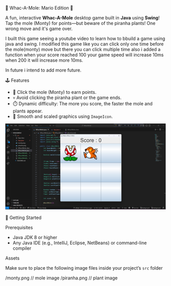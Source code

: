🎯 Whac-A-Mole: Mario Edition 🎯

A fun, interactive **Whac-A-Mole** desktop game built in **Java** using **Swing**!
Tap the mole (Monty) for points—but beware of the piranha plants! One wrong move and it's game over.

I built this game seeing a youtube video to learn how to bbuild a game using java and swing. I modified this game like you can click only one time before the mole(monty) move but there you can click multiple time also i added a function when your score reached 100 your game speed will increase 10ms  when 200 it will increase more 10ms. 

In future i intend to add more future.

🕹️ Features
- 🎯 Click the mole (Monty) to earn points.
- 💀 Avoid clicking the piranha plant or the game ends.
- ⏱️ Dynamic difficulty: The more you score, the faster the mole and plants appear.
- 🎨 Smooth and scaled graphics using `ImageIcon`.


![Gameplay Screenshot](src/screenshot.png)

🚀 Getting Started

Prerequisites

- Java JDK 8 or higher
- Any Java IDE (e.g., IntelliJ, Eclipse, NetBeans) or command-line compiler

Assets

Make sure to place the following image files inside your project’s `src` folder

/monty.png // mole image
/piranha.png // plant image
